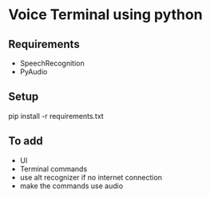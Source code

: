 # Voice Terminal using python

## Requirements
* SpeechRecognition
* PyAudio

## Setup
pip install -r requirements.txt

## To add
* UI
* Terminal commands
* use alt recognizer if no internet connection
* make the commands use audio